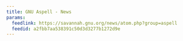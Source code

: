 ```yaml
---
title: GNU Aspell - News
params:
  feedlink: https://savannah.gnu.org/news/atom.php?group=aspell
  feedid: a2fbb7aa538391c50d3d3277b1272d9e
---
```

